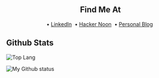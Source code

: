 <h2 align="center">
  Find Me At
</h2>
<p align="center">
&bull;&nbsp;<a href="https://linkedin.com/in/mgongob/">LinkedIn</a>&nbsp;
&bull;&nbsp;<a href="https://hackernoon.com/u/micogongob">Hacker Noon</a>&nbsp;
&bull;&nbsp;<a href="https://micogongob.com">Personal Blog</a>&nbsp;
</p>

## Github Stats

![Top Lang](https://github-readme-stats.vercel.app/api/top-langs/?username=micogongob&langs_count=10&theme=solarized-dark)

![My Github status](https://github-readme-stats.vercel.app/api?username=micogongob&count_private=true&show_icons=true&theme=solarized-dark)

<!--
**micogongob/micogongob** is a ✨ _special_ ✨ repository because its `README.md` (this file) appears on your GitHub profile.

Here are some ideas to get you started:

- 🔭 I’m currently working on ...
- 🌱 I’m currently learning ...
- 👯 I’m looking to collaborate on ...
- 🤔 I’m looking for help with ...
- 💬 Ask me about ...
- 📫 How to reach me: ...
- 😄 Pronouns: ...
- ⚡ Fun fact: ...
-->
